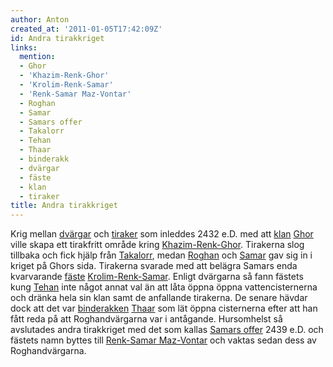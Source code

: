 ```yaml
---
author: Anton
created_at: '2011-01-05T17:42:09Z'
id: Andra tirakkriget
links:
  mention:
  - Ghor
  - 'Khazim-Renk-Ghor'
  - 'Krolim-Renk-Samar'
  - 'Renk-Samar Maz-Vontar'
  - Roghan
  - Samar
  - Samars offer
  - Takalorr
  - Tehan
  - Thaar
  - binderakk
  - dvärgar
  - fäste
  - klan
  - tiraker
title: Andra tirakkriget
---
```


Krig mellan [dvärgar] och [tiraker] som inleddes 2432 e.D. med att [klan][] [Ghor] ville skapa ett
tirakfritt område kring [Khazim-Renk-Ghor]. Tirakerna slog tillbaka och fick hjälp från [Takalorr],
medan [Roghan] och [Samar] gav sig in i kriget på Ghors sida. Tirakerna svarade med att belägra
Samars enda kvarvarande [fäste][] [Krolim-Renk-Samar]. Enligt dvärgarna så fann fästets kung [Tehan]
inte något annat val än att låta öppna öppna vattencisternerna och dränka hela sin klan samt de
anfallande tirakerna. De senare hävdar dock att det var [binderakken][] [Thaar] som lät öppna
cisternerna efter att han fått reda på att Roghandvärgarna var i antågande. Hursomhelst så
avslutades andra tirakkriget med det som kallas [Samars offer] 2439 e.D. och fästets namn byttes
till [Renk-Samar Maz-Vontar] och vaktas sedan dess av Roghandvärgarna.

  [dvärgar]: dvärgar
  [tiraker]: tiraker
  [klan]: klan
  [Ghor]: Ghor
  [Khazim-Renk-Ghor]: Khazim-Renk-Ghor
  [Takalorr]: Takalorr
  [Roghan]: Roghan
  [Samar]: Samar
  [fäste]: fäste
  [Krolim-Renk-Samar]: Krolim-Renk-Samar
  [Tehan]: Tehan
  [binderakken]: binderakk
  [Thaar]: Thaar
  [Samars offer]: Samars_offer
  [Renk-Samar Maz-Vontar]: Renk-Samar_Maz-Vontar
